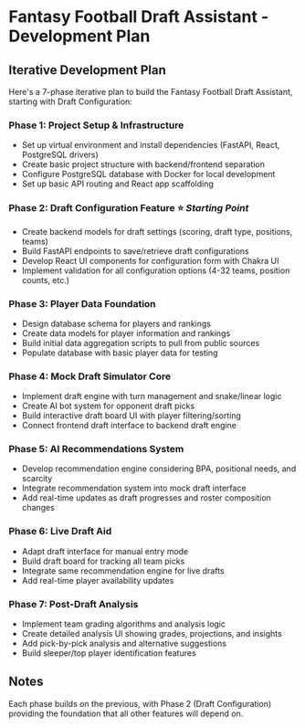 # Fantasy Football Draft Assistant - Development Plan

## Iterative Development Plan

Here's a 7-phase iterative plan to build the Fantasy Football Draft Assistant, starting with Draft Configuration:

### **Phase 1: Project Setup & Infrastructure**
- Set up virtual environment and install dependencies (FastAPI, React, PostgreSQL drivers)
- Create basic project structure with backend/frontend separation
- Configure PostgreSQL database with Docker for local development
- Set up basic API routing and React app scaffolding

### **Phase 2: Draft Configuration Feature** ⭐ *Starting Point*
- Create backend models for draft settings (scoring, draft type, positions, teams)
- Build FastAPI endpoints to save/retrieve draft configurations
- Develop React UI components for configuration form with Chakra UI
- Implement validation for all configuration options (4-32 teams, position counts, etc.)

### **Phase 3: Player Data Foundation**
- Design database schema for players and rankings
- Create data models for player information and rankings
- Build initial data aggregation scripts to pull from public sources
- Populate database with basic player data for testing

### **Phase 4: Mock Draft Simulator Core**
- Implement draft engine with turn management and snake/linear logic
- Create AI bot system for opponent draft picks
- Build interactive draft board UI with player filtering/sorting
- Connect frontend draft interface to backend draft engine

### **Phase 5: AI Recommendations System**
- Develop recommendation engine considering BPA, positional needs, and scarcity
- Integrate recommendation system into mock draft interface
- Add real-time updates as draft progresses and roster composition changes

### **Phase 6: Live Draft Aid**
- Adapt draft interface for manual entry mode
- Build draft board for tracking all team picks
- Integrate same recommendation engine for live drafts
- Add real-time player availability updates

### **Phase 7: Post-Draft Analysis**
- Implement team grading algorithms and analysis logic
- Create detailed analysis UI showing grades, projections, and insights
- Add pick-by-pick analysis and alternative suggestions
- Build sleeper/top player identification features

## Notes
Each phase builds on the previous, with Phase 2 (Draft Configuration) providing the foundation that all other features will depend on.